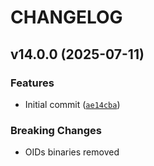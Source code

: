 # CHANGELOG

<!-- version list -->

## v14.0.0 (2025-07-11)

### Features

- Initial commit
  ([`ae14cba`](https://github.com/intel/mfd-network-adapter/commit/ae14cba83b9511a56f00aa7719fa7c8c2779aa8e))

### Breaking Changes

- OIDs binaries removed
